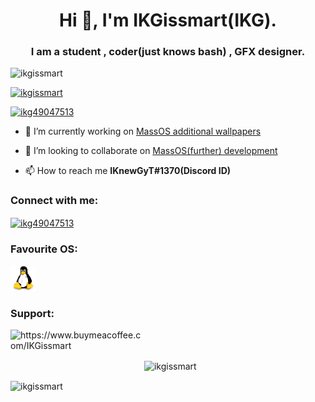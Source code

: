 <h1 align="center">Hi 👋, I'm IKGissmart(IKG).</h1>
<h3 align="center">I am a student , coder(just knows bash) , GFX designer.</h3>

<p align="left"> <img src="https://komarev.com/ghpvc/?username=ikgissmart&label=Profile%20views&color=0e75b6&style=flat" alt="ikgissmart" /> </p>

<p align="left"> <a href="https://github.com/ryo-ma/github-profile-trophy"><img src="https://github-profile-trophy.vercel.app/?username=ikgissmart" alt="ikgissmart" /></a> </p>

<p align="left"> <a href="https://twitter.com/ikg49047513" target="blank"><img src="https://img.shields.io/twitter/follow/ikg49047513?logo=twitter&style=for-the-badge" alt="ikg49047513" /></a> </p>

- 🔭 I’m currently working on [MassOS additional wallpapers](https://github.com/IKGissmart/MassOS-Additional-Wallpapers/blob/main/Gallery.md)

- 👯 I’m looking to collaborate on [MassOS(further) development](https://massos.org/)

- 📫 How to reach me **IKnewGyT#1370(Discord ID)**

<h3 align="left">Connect with me:</h3>
<p align="left">
<a href="https://twitter.com/ikg49047513" target="blank"><img align="center" src="https://raw.githubusercontent.com/rahuldkjain/github-profile-readme-generator/master/src/images/icons/Social/twitter.svg" alt="ikg49047513" height="30" width="40" /></a>
</p>

<h3 align="left">Favourite OS:</h3>
<p align="left"> <a href="https://www.linux.org/" target="_blank" rel="noreferrer"> <img src="https://raw.githubusercontent.com/devicons/devicon/master/icons/linux/linux-original.svg" alt="linux" width="40" height="40"/> </a> </p>

<h3 align="left">Support:</h3>
<p><a href="https://www.buymeacoffee.com/https://www.buymeacoffee.com/IKGissmart"> <img align="left" src="https://cdn.buymeacoffee.com/buttons/v2/default-yellow.png" height="50" width="210" alt="https://www.buymeacoffee.com/IKGissmart" /></a></p><br><br>

<p>&nbsp;<img align="center" src="https://github-readme-stats.vercel.app/api?username=ikgissmart&show_icons=true&locale=en" alt="ikgissmart" /></p>

<p><img align="center" src="https://github-readme-streak-stats.herokuapp.com/?user=ikgissmart&" alt="ikgissmart" /></p>
